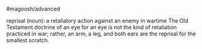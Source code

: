 #magoosh/advanced

reprisal (noun): a retaliatory action against an enemy in wartime 
The Old Testament doctrine of an eye for an eye is not the kind of retaliation practiced in war; rather, an 
arm, a leg, and both ears are the reprisal for the smallest scratch. 
